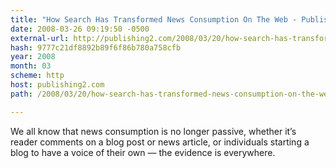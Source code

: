 ```yaml
---
title: "How Search Has Transformed News Consumption On The Web - Publishing 2.0"
date: 2008-03-26 09:19:50 -0500
external-url: http://publishing2.com/2008/03/20/how-search-has-transformed-news-consumption-on-the-web/
hash: 9777c21df8892b89f6f86b780a758cfb
year: 2008
month: 03
scheme: http
host: publishing2.com
path: /2008/03/20/how-search-has-transformed-news-consumption-on-the-web/

---
```


We all know that news consumption is no longer passive, whether it’s reader comments on a blog post or news article, or individuals starting a blog to have a voice of their own — the evidence is everywhere.
